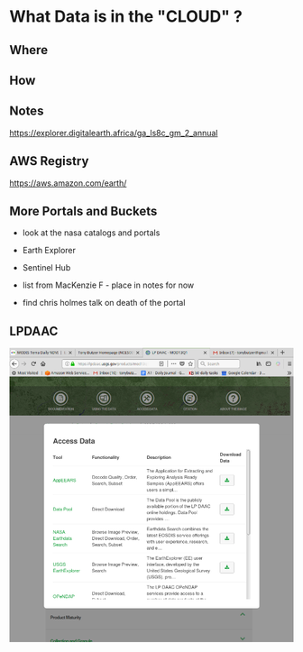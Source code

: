 # What Data is in the "CLOUD" ?

## Where 

## How


## Notes

https://explorer.digitalearth.africa/ga_ls8c_gm_2_annual


## AWS Registry
https://aws.amazon.com/earth/


## More Portals and Buckets

- look at the nasa catalogs and portals
- Earth Explorer
- Sentinel Hub

- list from MacKenzie F - place in notes for now

- find chris holmes talk on death of the portal

## LPDAAC

![lpdaac](https://github.com/tonybutzer/assets/blob/master/et/lpdaac_data.png?raw=true)



